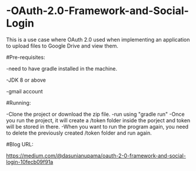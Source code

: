 # -OAuth-2.0-Framework-and-Social-Login

This is a use case where OAuth 2.0 used when implementing an application to upload files to Google Drive and view them.

#Pre-requisites:

-need to have gradle installed in the machine.

-JDK 8 or above

-gmail account


#Running:

-Clone the project or download the zip file.
-run using "gradle run"
-Once you run the project, it will create a /token folder inside the porject and token will be stored in there.
-When you want to run the program again, you need to delete the previously created /token folder and run again.

#Blog URL: 

https://medium.com/@dasunianupama/oauth-2-0-framework-and-social-login-10fecb09f91a
